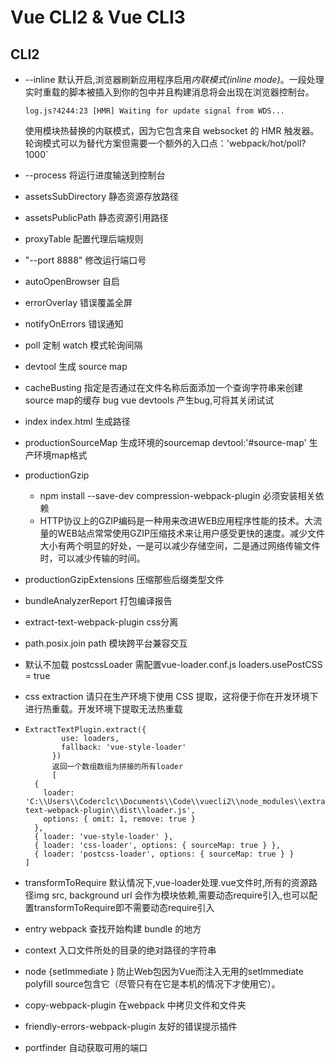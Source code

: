 # Vue CLI2 & Vue CLI3 

## CLI2

- --inline 默认开启,浏览器刷新应用程序启用*内联模式(inline mode)*。一段处理实时重载的脚本被插入到你的包中并且构建消息将会出现在浏览器控制台。

  ```
  log.js?4244:23 [HMR] Waiting for update signal from WDS...
  ```

  使用模块热替换的内联模式，因为它包含来自 websocket 的 HMR 触发器。轮询模式可以为替代方案但需要一个额外的入口点：'webpack/hot/poll?1000` 

- --process 将运行进度输送到控制台

- assetsSubDirectory  静态资源存放路径

- assetsPublicPath  静态资源引用路径

- proxyTable 配置代理后端规则

- "--port 8888" 修改运行端口号

- autoOpenBrowser 自启

- errorOverlay 错误覆盖全屏

- notifyOnErrors 错误通知

- poll 定制 watch 模式轮询间隔

- devtool 生成 source map

- cacheBusting  指定是否通过在文件名称后面添加一个查询字符串来创建source map的缓存 bug  vue devtools 产生bug,可将其关闭试试

- index index.html 生成路径

- productionSourceMap 生成环境的sourcemap devtool:'#source-map' 生产环境map格式

- productionGzip
  - npm install --save-dev compression-webpack-plugin 必须安装相关依赖
  - HTTP协议上的GZIP编码是一种用来改进WEB应用程序性能的技术。大流量的WEB站点常常使用GZIP压缩技术来让用户感受更快的速度。减少文件大小有两个明显的好处，一是可以减少存储空间，二是通过网络传输文件时，可以减少传输的时间。

- productionGzipExtensions 压缩那些后缀类型文件

- bundleAnalyzerReport 打包编译报告

- extract-text-webpack-plugin css分离

- path.posix.join path 模块跨平台兼容交互

- 默认不加载 postcssLoader 需配置vue-loader.conf.js loaders.usePostCSS = true

- css extraction 请只在生产环境下使用 CSS 提取，这将便于你在开发环境下进行热重载。开发环境下提取无法热重载

- ```
  ExtractTextPlugin.extract({
          use: loaders,
          fallback: 'vue-style-loader'
        })
        返回一个数组数组为拼接的所有loader
        [
    {
      loader: 'C:\\Users\\Coderclc\\Documents\\Code\\vuecli2\\node_modules\\extract-text-webpack-plugin\\dist\\loader.js',
      options: { omit: 1, remove: true }
    },
    { loader: 'vue-style-loader' },
    { loader: 'css-loader', options: { sourceMap: true } },
    { loader: 'postcss-loader', options: { sourceMap: true } }
  ]
  ```

- transformToRequire  默认情况下,vue-loader处理.vue文件时,所有的资源路径img src, background url 会作为模块依赖,需要动态require引入,也可以配置transformToRequire即不需要动态require引入

- entry  webpack 查找开始构建 bundle 的地方

- context  入口文件所处的目录的绝对路径的字符串

- node {setImmediate } 防止Web包因为Vue而注入无用的setImmediate polyfill  source包含它（尽管只有在它是本机的情况下才使用它）。

- copy-webpack-plugin 在webpack 中拷贝文件和文件夹

- friendly-errors-webpack-plugin 友好的错误提示插件

- portfinder 自动获取可用的端口